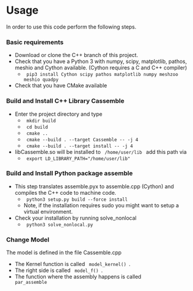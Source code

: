 # Usage 

In order to use this code perform the following steps.
### Basic requirements
- Download or clone the C++ branch of this project.
- Check that you have a Python 3 with numpy, scipy, matplotlib, pathos, meshio and Cython available.
 (Cython requires a C and C++ compiler)
    - <code> pip3 install Cython scipy pathos matplotlib numpy meshzoo meshio quadpy </code>
- Check that you have CMake available

### Build and Install C++ Library Cassemble
- Enter the project directory and type
    - <code> mkdir build </code>
    - <code> cd build </code>
    - <code> cmake .. </code>
    - <code> cmake --build . --target Cassemble -- -j 4 </code>
    - <code> cmake --build . --target install -- -j 4 </code>
- libCassemble.so will be installed to <code> /home/user/lib </code> add this path via
    - <code> export LD_LIBRARY_PATH="/home/user/lib" </code>

### Build and Install Python package assemble
- This step translates assemble.pyx to assemble.cpp (Cython) and compiles the C++ code to machine code.
    - <code> python3 setup.py build --force install</code>
    - Note, if the installation requires sudo you might want to setup a virtual environment.
- Check your installation by running solve_nonlocal
    - <code> python3 solve_nonlocal.py </code>
    
### Change Model
The model is defined in the file Cassemble.cpp
- The Kernel function is called <code>  model_kernel() </code>.
- The right side is called <code>  model_f() </code>.
- The function where the assembly happens is called <code> par_assemble </code>